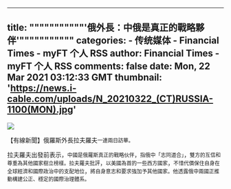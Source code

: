 
---
title: """""""""""'俄外長：中俄是真正的戰略夥伴'"""""""""""
categories: 
    - 传统媒体
    - Financial Times - myFT 个人 RSS
author: Financial Times - myFT 个人 RSS
comments: false
date: Mon, 22 Mar 2021 03:12:33 GMT
thumbnail: 'https://news.i-cable.com/uploads/N_20210322_(CT)RUSSIA-1100(MON).jpg'
---

<div>   
<img src="https://news.i-cable.com/uploads/N_20210322_(CT)RUSSIA-1100(MON).jpg" referrerpolicy="no-referrer"><p>【有線新聞】俄羅斯外長拉夫羅夫<span style="font-size: 12px;">一連兩日訪華。</span></p><div><div>拉夫羅夫出發前表示，<span style="font-size: 12px;">中國是俄羅斯真正的戰略伙伴</span><span style="font-size: 13.3333px;">，</span><span style="font-size: 12px;">指俄中「志同道合」</span><span style="font-size: 13.3333px;">，</span><span style="font-size: 12px;">雙方的互信和尊重</span><span style="font-size: 12px;">為其他國家樹立榜樣。</span><span style="font-size: 12px;">拉夫羅夫批評</span><span style="font-size: 13.3333px;">，</span><span style="font-size: 12px;">以美國為首的一些西方國家</span><span style="font-size: 13.3333px;">，</span><span style="font-size: 12px;">不惜代價</span><span style="font-size: 12px;">保住自身在全球經濟</span><span style="font-size: 12px;">和國際政治中的支配地位</span><span style="font-size: 13.3333px;">，</span><span style="font-size: 12px;">將自身意志和要求</span><span style="font-size: 12px;">強加予其他國家。</span><span style="font-size: 12px;">他透露俄中兩國</span><span style="font-size: 12px;">正推動構建公正、穩定的國際治理體系。</span></div></div><div><br></div><p></p>  
</div>
            